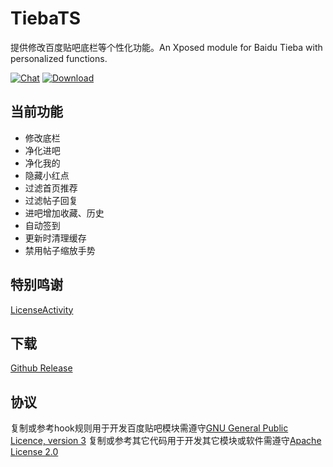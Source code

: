 # TiebaTS

提供修改百度贴吧底栏等个性化功能。An Xposed module for Baidu Tieba with personalized functions.

[![Chat](https://img.shields.io/badge/Telegram-Chat-blue.svg?logo=telegram)](https://t.me/TabSwitch)
[![Download](https://img.shields.io/github/v/release/GuhDoy/TiebaTS?label=Download)](https://github.com/release/GuhDoy/releases/latest)

## 当前功能

- 修改底栏
- 净化进吧
- 净化我的
- 隐藏小红点
- 过滤首页推荐
- 过滤帖子回复
- 进吧增加收藏、历史
- 自动签到
- 更新时清理缓存
- 禁用帖子缩放手势

## 特别鸣谢

[LicenseActivity](https://github.com/GuhDoy/TiebaTS/blob/main/app/src/main/java/gm/tieba/tabswitch/ui/LicenseActivity.java)

## 下载

[Github Release](https://github.com/release/GuhDoy/releases/latest)

## 协议

复制或参考hook规则用于开发百度贴吧模块需遵守[GNU General Public Licence, version 3](https://choosealicense.com/licenses/gpl-3.0/)
复制或参考其它代码用于开发其它模块或软件需遵守[Apache License 2.0](http://www.apache.org/licenses/LICENSE-2.0.html)